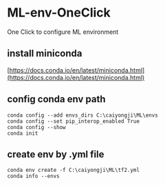 # ML-env-OneClick
 One Click to configure ML environment

## install miniconda
[https://docs.conda.io/en/latest/miniconda.html](https://docs.conda.io/en/latest/miniconda.html)

## config conda env path
```
conda config --add envs_dirs C:\caiyongji\ML\envs 
conda config --set pip_interop_enabled True
conda config --show
conda init
```
## create env by .yml file
```
conda env create -f C:\caiyongji\ML\tf2.yml 
conda info --envs
```
